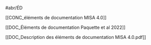 
#abr/ÉD  

[[CONC_éléments de documentation MISA 4.0]] 

[[DOC_Éléments de documentation Paquette et al 2022]] 

[[DOC_Description des éléments de documentation MISA 4.0.pdf]]  

